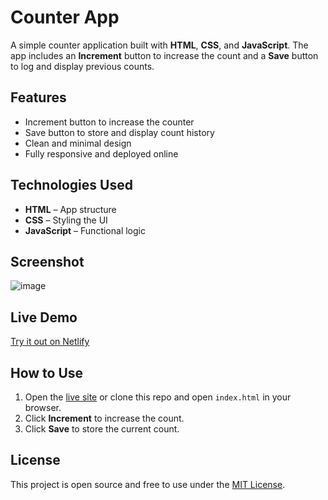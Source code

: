 # Counter App

A simple counter application built with **HTML**, **CSS**, and **JavaScript**. The app includes an **Increment** button to increase the count and a **Save** button to log and display previous counts.

## Features

- Increment button to increase the counter  
- Save button to store and display count history  
- Clean and minimal design  
- Fully responsive and deployed online

## Technologies Used

- **HTML** – App structure  
- **CSS** – Styling the UI  
- **JavaScript** – Functional logic

## Screenshot

![image](https://github.com/user-attachments/assets/215c6509-d84d-42ea-ba21-aab5d62ce1ae)



## Live Demo

 [Try it out on Netlify](https://lively-sawine-ebb97d.netlify.app/)


## How to Use

1. Open the [live site](https://lively-sawine-ebb97d.netlify.app/) or clone this repo and open `index.html` in your browser.
2. Click **Increment** to increase the count.
3. Click **Save** to store the current count.


## License

This project is open source and free to use under the [MIT License](LICENSE).


